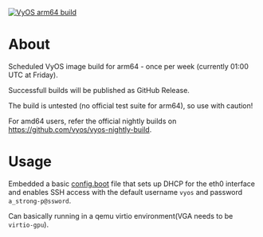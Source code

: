 [![VyOS arm64 build](https://github.com/huihuimoe/vyos-arm64-build/actions/workflows/auto-build.yml/badge.svg)](https://github.com/huihuimoe/vyos-arm64-build/actions/workflows/auto-build.yml)

# About

Scheduled VyOS image build for arm64 - once per week (currently 01:00 UTC at Friday).

Successfull builds will be published as GitHub Release.

The build is untested (no official test suite for arm64), so use with caution!

For amd64 users, refer the official nightly builds on <https://github.com/vyos/vyos-nightly-build>.

# Usage

Embedded a basic [config.boot](./data/config.boot.default) file that sets up DHCP for the eth0 interface and enables SSH access with the default username `vyos` and password `a_strong-p@ssword`.

Can basically running in a qemu virtio environment(VGA needs to be `virtio-gpu`).
